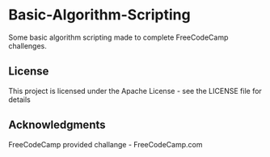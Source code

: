 # Basic-Algorithm-Scripting
Some basic algorithm scripting made to complete FreeCodeCamp challenges.

## License
This project is licensed under the Apache License - see the LICENSE file for details

## Acknowledgments
FreeCodeCamp provided challange - FreeCodeCamp.com
